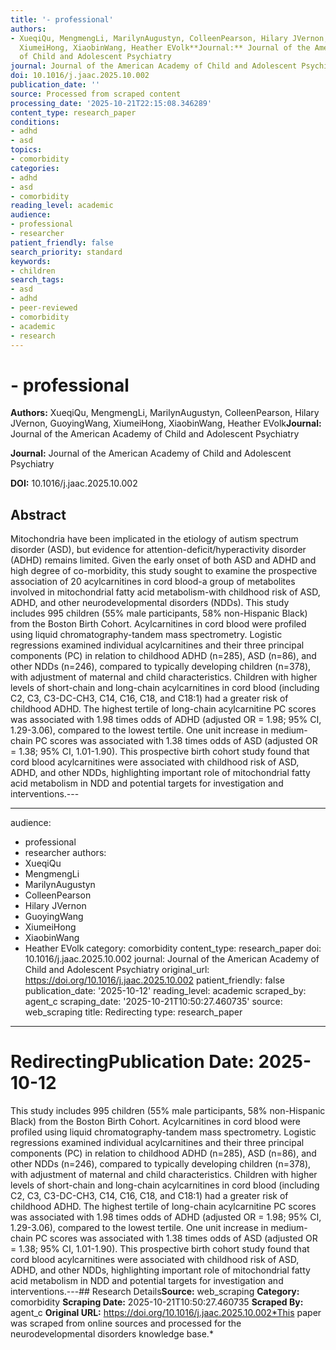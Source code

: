 ```yaml
---
title: '- professional'
authors:
- XueqiQu, MengmengLi, MarilynAugustyn, ColleenPearson, Hilary JVernon, GuoyingWang,
  XiumeiHong, XiaobinWang, Heather EVolk**Journal:** Journal of the American Academy
  of Child and Adolescent Psychiatry
journal: Journal of the American Academy of Child and Adolescent Psychiatry
doi: 10.1016/j.jaac.2025.10.002
publication_date: ''
source: Processed from scraped content
processing_date: '2025-10-21T22:15:08.346289'
content_type: research_paper
conditions:
- adhd
- asd
topics:
- comorbidity
categories:
- adhd
- asd
- comorbidity
reading_level: academic
audience:
- professional
- researcher
patient_friendly: false
search_priority: standard
keywords:
- children
search_tags:
- asd
- adhd
- peer-reviewed
- comorbidity
- academic
- research
---
```


# - professional

**Authors:** XueqiQu, MengmengLi, MarilynAugustyn, ColleenPearson, Hilary JVernon, GuoyingWang, XiumeiHong, XiaobinWang, Heather EVolk**Journal:** Journal of the American Academy of Child and Adolescent Psychiatry

**Journal:** Journal of the American Academy of Child and Adolescent Psychiatry

**DOI:** 10.1016/j.jaac.2025.10.002

## Abstract

Mitochondria have been implicated in the etiology of autism spectrum disorder (ASD), but evidence for attention-deficit/hyperactivity disorder (ADHD) remains limited. Given the early onset of both ASD and ADHD and high degree of co-morbidity, this study sought to examine the prospective association of 20 acylcarnitines in cord blood-a group of metabolites involved in mitochondrial fatty acid metabolism-with childhood risk of ASD, ADHD, and other neurodevelopmental disorders (NDDs).
This study includes 995 children (55% male participants, 58% non-Hispanic Black) from the Boston Birth Cohort. Acylcarnitines in cord blood were profiled using liquid chromatography-tandem mass spectrometry. Logistic regressions examined individual acylcarnitines and their three principal components (PC) in relation to childhood ADHD (n=285), ASD (n=86), and other NDDs (n=246), compared to typically developing children (n=378), with adjustment of maternal and child characteristics.
Children with higher levels of short-chain and long-chain acylcarnitines in cord blood (including C2, C3, C3-DC-CH3, C14, C16, C18, and C18:1) had a greater risk of childhood ADHD. The highest tertile of long-chain acylcarnitine PC scores was associated with 1.98 times odds of ADHD (adjusted OR = 1.98; 95% CI, 1.29-3.06), compared to the lowest tertile. One unit increase in medium-chain PC scores was associated with 1.38 times odds of ASD (adjusted OR = 1.38; 95% CI, 1.01-1.90).
This prospective birth cohort study found that cord blood acylcarnitines were associated with childhood risk of ASD, ADHD, and other NDDs, highlighting important role of mitochondrial fatty acid metabolism in NDD and potential targets for investigation and interventions.---

---
audience:
- professional
- researcher
authors:
- XueqiQu
- MengmengLi
- MarilynAugustyn
- ColleenPearson
- Hilary JVernon
- GuoyingWang
- XiumeiHong
- XiaobinWang
- Heather EVolk
category: comorbidity
content_type: research_paper
doi: 10.1016/j.jaac.2025.10.002
journal: Journal of the American Academy of Child and Adolescent Psychiatry
original_url: https://doi.org/10.1016/j.jaac.2025.10.002
patient_friendly: false
publication_date: '2025-10-12'
reading_level: academic
scraped_by: agent_c
scraping_date: '2025-10-21T10:50:27.460735'
source: web_scraping
title: Redirecting
type: research_paper
---
# Redirecting**Publication Date:** 2025-10-12
This study includes 995 children (55% male participants, 58% non-Hispanic Black) from the Boston Birth Cohort. Acylcarnitines in cord blood were profiled using liquid chromatography-tandem mass spectrometry. Logistic regressions examined individual acylcarnitines and their three principal components (PC) in relation to childhood ADHD (n=285), ASD (n=86), and other NDDs (n=246), compared to typically developing children (n=378), with adjustment of maternal and child characteristics.
Children with higher levels of short-chain and long-chain acylcarnitines in cord blood (including C2, C3, C3-DC-CH3, C14, C16, C18, and C18:1) had a greater risk of childhood ADHD. The highest tertile of long-chain acylcarnitine PC scores was associated with 1.98 times odds of ADHD (adjusted OR = 1.98; 95% CI, 1.29-3.06), compared to the lowest tertile. One unit increase in medium-chain PC scores was associated with 1.38 times odds of ASD (adjusted OR = 1.38; 95% CI, 1.01-1.90).
This prospective birth cohort study found that cord blood acylcarnitines were associated with childhood risk of ASD, ADHD, and other NDDs, highlighting important role of mitochondrial fatty acid metabolism in NDD and potential targets for investigation and interventions.---## Research Details**Source:** web_scraping
**Category:** comorbidity
**Scraping Date:** 2025-10-21T10:50:27.460735
**Scraped By:** agent_c
**Original URL:** https://doi.org/10.1016/j.jaac.2025.10.002*This paper was scraped from online sources and processed for the neurodevelopmental disorders knowledge base.*